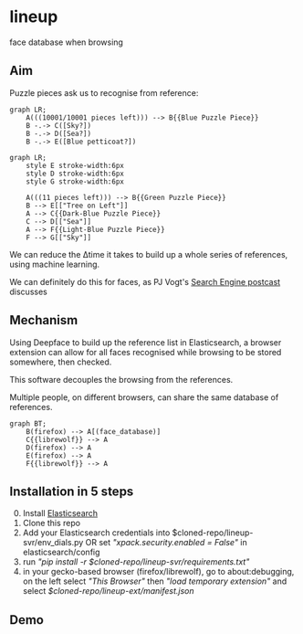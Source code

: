 # lineup
face database when browsing

## Aim

Puzzle pieces ask us to recognise from reference:
```mermaid
graph LR;
    A(((10001/10001 pieces left))) --> B{{Blue Puzzle Piece}}
    B -.-> C([Sky?])
    B -.-> D([Sea?])
    B -.-> E([Blue petticoat?])
```

```mermaid
graph LR;
    style E stroke-width:6px
    style D stroke-width:6px
    style G stroke-width:6px

    A(((11 pieces left))) --> B{{Green Puzzle Piece}}
    B --> E[["Tree on Left"]]
    A --> C{{Dark-Blue Puzzle Piece}}
    C --> D[["Sea"]]
    A --> F{{Light-Blue Puzzle Piece}}
    F --> G[["Sky"]]
```
We can reduce the Δtime it takes to build up a whole series of references, using machine learning.

We can definitely do this for faces, as PJ Vogt's [Search Engine postcast](https://podcasts.apple.com/gb/podcast/should-this-creepy-search-engine-exist/id1614253637?i=1000655151849) discusses

## Mechanism

Using Deepface to build up the reference list in Elasticsearch, a browser extension can allow for all faces recognised while browsing to be stored somewhere, then checked. 

This software decouples the browsing from the references.

Multiple people, on different browsers, can share the same database of references.

```mermaid
graph BT;
    B(firefox) --> A[(face_database)]
    C{{librewolf}} --> A
    D(firefox) --> A
    E(firefox) --> A
    F{{librewolf}} --> A
```

## Installation in 5 steps

0. Install [Elasticsearch](https://www.elastic.co/guide/en/elasticsearch/reference/current/install-elasticsearch.html#elasticsearch-install-packages)
1. Clone this repo
2. Add your Elasticsearch credentials into $cloned-repo/lineup-svr/env_dials.py OR set *"xpack.security.enabled = False"* in elasticsearch/config
3. run *"pip install -r $cloned-repo/lineup-svr/requirements.txt"*
4. in your gecko-based browser (firefox/librewolf), go to about:debugging, on the left select *"This Browser"* then *"load temporary extension"* and select *$cloned-repo/lineup-ext/manifest.json*

## Demo 

